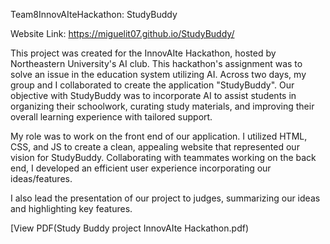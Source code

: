 Team8InnovAIteHackathon: StudyBuddy

Website Link: https://miguelit07.github.io/StudyBuddy/

This project was created for the InnovAIte Hackathon, hosted by Northeastern University's AI club. This hackathon's assignment was to solve an issue in the education system utilizing AI. Across two days, my group and I collaborated to create the application "StudyBuddy". Our objective with StudyBuddy was to incorporate AI to assist students in organizing their schoolwork, curating study materials, and improving their overall learning experience with tailored support. 

My role was to work on the front end of our application. I utilized HTML, CSS, and JS to create a clean, appealing website that represented our vision for StudyBuddy. Collaborating with teammates working on the back end, I developed an efficient user experience incorporating our ideas/features.

I also lead the presentation of our project to judges, summarizing our ideas and highlighting key features. 

[View PDF(Study Buddy project InnovAIte Hackathon.pdf)

